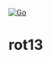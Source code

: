 [![Go](https://github.com/qba73/rot13/actions/workflows/go.yml/badge.svg)](https://github.com/qba73/rot13/actions/workflows/go.yml)

# rot13
